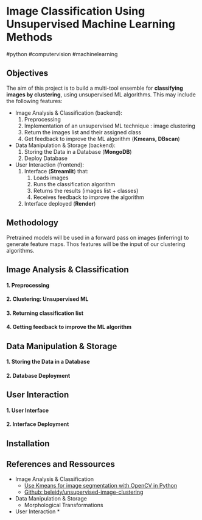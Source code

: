 # Image Classification Using Unsupervised Machine Learning Methods

#python #computervision #machinelearning

## Objectives

The aim of this project is to build a multi-tool ensemble for **classifying images by clustering**, using unsupervised ML algorithms. This may include the following features:

* Image Analysis & Classification (backend): 
  1. Preprocessing
  2. Implementation of an unsupervised ML technique : image clustering
  3. Return the images list and their assigned class
  4. Get feedback to improve the ML algorithm (**Kmeans, DBscan**)
* Data Manipulation & Storage (backend):
  1. Storing the Data in a Database (**MongoDB**)
  2. Deploy Database
* User Interaction (frontend):
  1. Interface (**Streamlit**) that:
     1. Loads images
     2. Runs the classification algorithm
     3. Returns the results (images list + classes)
     4. Receives feedback to improve the algorithm
  2. Interface deployed (**Render**)

## Methodology

Pretrained models will be used in a forward pass on images (inferring) to generate feature maps. Thos features will be the input of our clustering algorithms.

## Image Analysis & Classification



#### 1. Preprocessing

#### 2. Clustering: Unsupervised ML 

#### 3. Returning classification list

#### 4. Getting feedback to improve the ML algorithm





## Data Manipulation & Storage



#### 1. Storing the Data in a Database

#### 2. Database Deployment



## User Interaction



#### 1. User Interface

#### 2. Interface Deployment



## Installation





## References and Ressources

* Image Analysis & Classification
  * [Use Kmeans for image segmentation with OpenCV in Python](https://www.thepythoncode.com/article/kmeans-for-image-segmentation-opencv-python)
  * [Github: beleidy/unsupervised-image-clustering](https://github.com/beleidy/unsupervised-image-clustering)
* Data Manipulation & Storage
  * Morphological Transformations
* User Interaction
  * 



